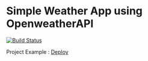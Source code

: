 # Simple Weather App using OpenweatherAPI

[![Build Status](https://travis-ci.org/joemccann/dillinger.svg?branch=master)](https://travis-ci.org/joemccann/dillinger)

Project Example : [Deploy](https://restapi-62ec5.web.app/)


